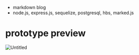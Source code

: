 - markdown blog
- node.js, express.js, sequelize, postgresql, hbs, marked.js

# prototype preview  
![Untitled](https://user-images.githubusercontent.com/94224520/212151138-d616a595-fcb1-4104-8458-fa205dea1fba.jpg)
